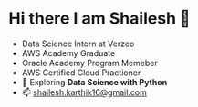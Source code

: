  # Hi there I am Shailesh 👋
- Data Science Intern at Verzeo
- AWS Academy Graduate
- Oracle Academy Program Memeber
- AWS Certified Cloud Practioner
- 🌱 Exploring **Data Science with Python**
- 📫 shailesh.karthik16@gmail.com

